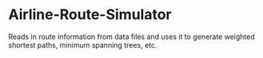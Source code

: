 # Airline-Route-Simulator
Reads in route information from data files and uses it to generate weighted shortest paths, minimum spanning trees, etc.
